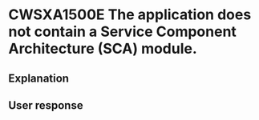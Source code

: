 # CWSXA1500E The application does not contain a Service Component Architecture (SCA) module.

## Explanation

## User response